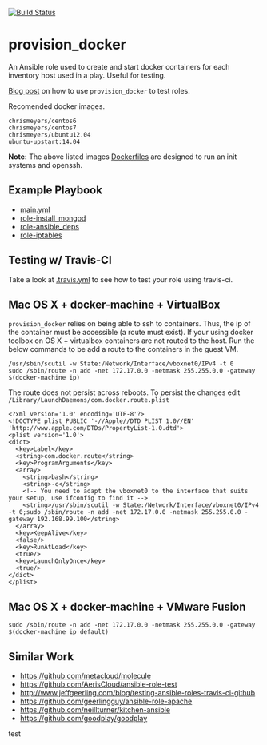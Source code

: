 [![Build Status](https://travis-ci.org/chrismeyersfsu/provision_docker.svg?branch=master)](https://travis-ci.org/chrismeyersfsu/provision_docker)


# provision_docker 
An Ansible role used to create and start docker containers for each inventory host used in a play. Useful for testing.

[Blog post](https://www.ansible.com/blog/testing-ansible-roles-with-docker) on how to use `provision_docker` to test roles.

Recomended docker images.
```
chrismeyers/centos6
chrismeyers/centos7
chrismeyers/ubuntu12.04
ubuntu-upstart:14.04
```
**Note:** The above listed images [Dockerfiles](https://github.com/chrismeyersfsu/provision_docker/blob/master/files/) are designed to run an init systems and openssh.

## Example Playbook

* [main.yml](https://github.com/chrismeyersfsu/provision_docker/blob/master/test/main.yml)
* [role-install_mongod](https://github.com/chrismeyersfsu/role-install_mongod)
* [role-ansible_deps](https://github.com/chrismeyersfsu/role-ansible_deps)
* [role-iptables](https://github.com/chrismeyersfsu/role-iptables)

## Testing w/ Travis-CI
Take a look at [.travis.yml](https://github.com/chrismeyersfsu/provision_docker/blob/master/.travis.yml) to see how to test your role using travis-ci.

## Mac OS X + docker-machine + VirtualBox
`provision_docker` relies on being able to ssh to containers. Thus, the ip of the container must be accessible (a route must exist). If your using docker toolbox on OS X + virtualbox containers are not routed to the host. Run the below commands to be add a route to the containers in the guest VM.
```
/usr/sbin/scutil -w State:/Network/Interface/vboxnet0/IPv4 -t 0
sudo /sbin/route -n add -net 172.17.0.0 -netmask 255.255.0.0 -gateway $(docker-machine ip)
```
The route does not persist across reboots. To persist the changes edit `/Library/LaunchDaemons/com.docker.route.plist`

```
<?xml version='1.0' encoding='UTF-8'?>
<!DOCTYPE plist PUBLIC '-//Apple//DTD PLIST 1.0//EN' 'http://www.apple.com/DTDs/PropertyList-1.0.dtd'>
<plist version='1.0'>
<dict>
  <key>Label</key>
  <string>com.docker.route</string>
  <key>ProgramArguments</key>
  <array>
    <string>bash</string>
    <string>-c</string>
    <!-- You need to adapt the vboxnet0 to the interface that suits your setup, use ifconfig to find it -->
    <string>/usr/sbin/scutil -w State:/Network/Interface/vboxnet0/IPv4 -t 0;sudo /sbin/route -n add -net 172.17.0.0 -netmask 255.255.0.0 -gateway 192.168.99.100</string>
  </array>
  <key>KeepAlive</key>
  <false/>
  <key>RunAtLoad</key>
  <true/>
  <key>LaunchOnlyOnce</key>
  <true/>
</dict>
</plist>
```

## Mac OS X + docker-machine + VMware Fusion
`sudo /sbin/route -n add -net 172.17.0.0 -netmask 255.255.0.0 -gateway $(docker-machine ip default)`

## Similar Work

* https://github.com/metacloud/molecule 
* https://github.com/AerisCloud/ansible-role-test
* http://www.jeffgeerling.com/blog/testing-ansible-roles-travis-ci-github
* https://github.com/geerlingguy/ansible-role-apache
* https://github.com/neillturner/kitchen-ansible
* https://github.com/goodplay/goodplay


test
